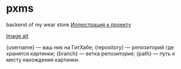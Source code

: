 # pxms
backend of my wear store
[Иллюстрация к проекту](https://github.com/jon/coolproject/raw/master/image/image.png)

[Image alt](https://github.com/{username}/{repository}/raw/{branch}/{path}/image.png)

{username} — ваш ник на ГитХабе;
{repository} — репозиторий где хранятся картинки;
{branch} — ветка репозитория;
{path} — путь к месту нахождения картинки.
